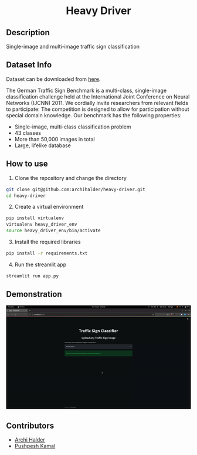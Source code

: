 <h1 align='center'>Heavy Driver</h1>

## Description

Single-image and multi-image traffic sign classification

## Dataset Info

Dataset can be downloaded from <a href="https://www.kaggle.com/meowmeowmeowmeowmeow/gtsrb-german-traffic-sign">here</a>.

The German Traffic Sign Benchmark is a multi-class, single-image classification challenge held at the International Joint Conference on Neural Networks (IJCNN) 2011. We cordially invite researchers from relevant fields to participate: The competition is designed to allow for participation without special domain knowledge. Our benchmark has the following properties:

- Single-image, multi-class classification problem
- 43 classes
- More than 50,000 images in total
- Large, lifelike database

## How to use 

1. Clone the repository and change the directory

```bash
git clone git@github.com:archihalder/heavy-driver.git
cd heavy-driver
```

2. Create a virtual environment

```bash
pip install virtualenv
virtualenv heavy_driver_env
source heavy_driver_env/bin/activate
```

3. Install the required libraries

```bash
pip install -r requirements.txt
```

4. Run the streamlit app

```bash
streamlit run app.py
```

## Demonstration

![example](assets/demo.gif)

## Contributors

- <a href="https://github.com/archihalder">Archi Halder</a>
- <a href="https://github.com/pushpeshkamal">Pushpesh Kamal</a>
